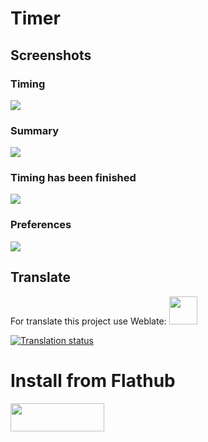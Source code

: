 <h1>Timer</h1>
<h2>Screenshots</h2>
<h3>Timing</h3>
<img src=https://github.com/vikdevelop/timer/blob/main/img/timergtk4_timing.png>

<h3>Summary</h3>
<img src=https://github.com/vikdevelop/timer/blob/main/img/timergtk4_summary.png>

<h3>Timing has been finished</h3>
<img src=https://github.com/vikdevelop/timer/blob/main/img/timergtk4_finished.png>

<h3>Preferences</h3>
<img src=https://github.com/vikdevelop/timer/blob/main/img/timer-gtk4_2-4_4.png>

## Translate
For translate this project use Weblate:
<a href="https://hosted.weblate.org/projects/vikdevelop/timer/"><img src="https://upload.wikimedia.org/wikipedia/commons/thumb/6/69/Weblate_logo.svg/300px-Weblate_logo.svg.png?20190703173028" width=45 height=45></a>

<a href="https://hosted.weblate.org/engage/vikdevelop/">
<img src="https://hosted.weblate.org/widgets/vikdevelop/-/287x66-grey.png" alt="Translation status" />
</a>

<h1>Install from Flathub</h1>
    <a href="https://flathub.org/apps/details/com.github.vikdevelop.timer"><img src="https://flathub.org/assets/badges/flathub-badge-en.png" width=150 height=45></a>
